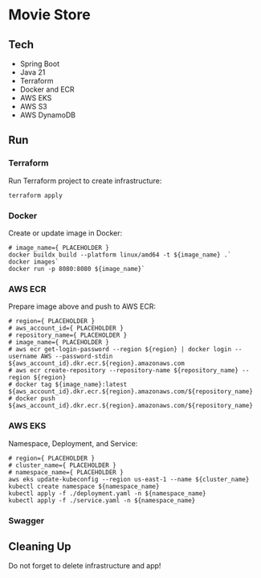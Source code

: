 # Movie Store

## Tech

- Spring Boot
- Java 21
- Terraform
- Docker and ECR
- AWS EKS
- AWS S3
- AWS DynamoDB

## Run

### Terraform

Run Terraform project to create infrastructure:

`terraform apply`

### Docker

Create or update image in Docker:

```console
# image_name={ PLACEHOLDER }
docker buildx build --platform linux/amd64 -t ${image_name} .`
docker images`
docker run -p 8080:8080 ${image_name}`
```

### AWS ECR

Prepare image above and push to AWS ECR:

```console
# region={ PLACEHOLDER }
# aws_account_id={ PLACEHOLDER }
# repository_name={ PLACEHOLDER }
# image_name={ PLACEHOLDER }
# aws ecr get-login-password --region ${region} | docker login --username AWS --password-stdin ${aws_account_id}.dkr.ecr.${region}.amazonaws.com
# aws ecr create-repository --repository-name ${repository_name} --region ${region}
# docker tag ${image_name}:latest ${aws_account_id}.dkr.ecr.${region}.amazonaws.com/${repository_name}
# docker push ${aws_account_id}.dkr.ecr.${region}.amazonaws.com/${repository_name}
```

### AWS EKS

Namespace, Deployment, and Service:

```console
# region={ PLACEHOLDER }
# cluster_name={ PLACEHOLDER }
# namespace_name={ PLACEHOLDER }
aws eks update-kubeconfig --region us-east-1 --name ${cluster_name}
kubectl create namespace ${namespace_name}
kubectl apply -f ./deployment.yaml -n ${namespace_name}
kubectl apply -f ./service.yaml -n ${namespace_name}
```

### Swagger



## Cleaning Up

Do not forget to delete infrastructure and app!